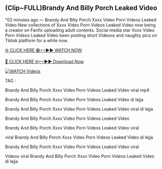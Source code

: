 ## (Clip~FULL)Brandy And Billy Porch Leaked Video


"02 minutes ago —  Brandy And Billy Porch Xxxx Video Porn Videos Leaked Video New collections of   Xxxx Video Porn Videos Leaked Video now being a creator on Fanfix uploading adult contents. Social media star   Xxxx Video Porn Videos Leaked Video been posting short Videoos and naughty pics on Tiktok platform for a while now.


[🌐 CLICK HERE 🟢==►► WATCH NOW](https://cutt.ly/mrqM9kNd)

[🔴 CLICK HERE 🌐==►► Download Now](https://cutt.ly/mrqM9kNd)

[![WATCH Videos](https://i.imgur.com/dJHk4Zq.gif)](https://cutt.ly/mrqM9kNd)


TAG :

Brandy And Billy Porch Xxxx Video Porn Videos Leaked Video viral mp4

Brandy And Billy Porch Xxxx Video Porn Videos Leaked Video di lejja

Brandy And Billy Porch Xxxx Video Porn Videos Leaked Video viral di lejja

Brandy And Billy Porch Xxxx Video Porn Videos Leaked Video

Brandy And Billy Porch Xxxx Video Porn Videos Leaked Video viral

viral Brandy And Billy Porch Xxxx Video Porn Videos Leaked Video di lejja

Brandy And Billy Porch Xxxx Video Porn Videos Leaked Video viral

Videoo viral Brandy And Billy Porch Xxxx Video Porn Videos Leaked Video di lejja
